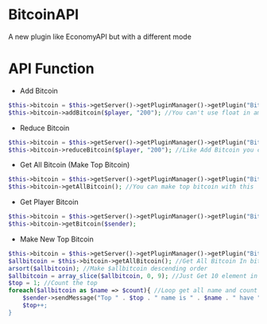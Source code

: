 # BitcoinAPI
A new plugin like EconomyAPI but with a different mode

# API Function

- Add Bitcoin
```php
$this->bitcoin = $this->getServer()->getPluginManager()->getPlugin("BitcoinAPI");
$this->bitcoin->addBitcoin($player, "200"); //You can't use float in amount
```

- Reduce Bitcoin
```php
$this->bitcoin = $this->getServer()->getPluginManager()->getPlugin("BitcoinAPI");
$this->bitcoin->reduceBitcoin($player, "200"); //Like Add Bitcoin you can't use float in amount
```

- Get All Bitcoin (Make Top Bitcoin)
```php
$this->bitcoin = $this->getServer()->getPluginManager()->getPlugin("BitcoinAPI");
$this->bitcoin->getAllBitcoin(); //You can make top bitcoin with this
```

- Get Player Bitcoin
```php
$this->bitcoin = $this->getServer()->getPluginManager()->getPlugin("BitcoinAPI");
$this->bitcoin->getBitcoin($sender);
```

- Make New Top Bitcoin
```php
$this->bitcoin = $this->getServer()->getPluginManager()->getPlugin("BitcoinAPI");
$allbitcoin = $this->bitcoin->getAllBitcoin(); //Get All Bitcoin In bitcoin.yml
arsort($allbitcoin); //Make $allbitcoin descending order
$allbitcoin = array_slice($allbitcoin, 0, 9); //Just Get 10 element in bitcoin array
$top = 1; //Count the top
foreach($allbitcoin as $name => $count){ //Loop get all name and count elements in bitcoin 
	$sender->sendMessage("Top " . $top . " name is " . $name . " have " . $count . " bitcoin);
	$top++;
}
```
